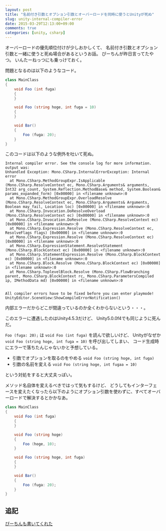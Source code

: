 ```yaml
---
layout: post
title: "名前付き引数とオプション引数とオーバーロードを同時に使うとUnityが死ぬ"
slug: unity-internal-compiler-error
date: 2015-03-29T12:13:00+09:00
comments: true
categories: [unity, csharp]
---
```


オーバーロードの優先順位付けが少しおかしくて、
名前付き引数とオプション引数と一緒に使うと死ぬ場合があるというお話。
ぴーちんが昨日言ってたやつ。
いんたーねっつにも乗っけておく。

<!-- More -->

問題となるのは以下のようなコード。

``` csharp
class MainClass
{
    void Foo (int fuga)
    {
    }

    void Foo (string hoge, int fuga = 10)
    {
    }

    void Bar()
    {
        Foo (fuga: 20);
    }
}
```

このコードは以下のような例外を吐いて死ぬ。

``` plain
Internal compiler error. See the console log for more information. output was:
Unhandled Exception: Mono.CSharp.InternalErrorException: Internal error
  at Mono.CSharp.MethodGroupExpr.IsApplicable (Mono.CSharp.ResolveContext ec, Mono.CSharp.Arguments& arguments, Int32 arg_count, System.Reflection.MethodBase& method, System.Boolean& params_expanded_form) [0x00000] in <filename unknown>:0 
  at Mono.CSharp.MethodGroupExpr.OverloadResolve (Mono.CSharp.ResolveContext ec, Mono.CSharp.Arguments& Arguments, Boolean may_fail, Location loc) [0x00000] in <filename unknown>:0 
  at Mono.CSharp.Invocation.DoResolveOverload (Mono.CSharp.ResolveContext ec) [0x00000] in <filename unknown>:0 
  at Mono.CSharp.Invocation.DoResolve (Mono.CSharp.ResolveContext ec) [0x00000] in <filename unknown>:0 
  at Mono.CSharp.Expression.Resolve (Mono.CSharp.ResolveContext ec, ResolveFlags flags) [0x00000] in <filename unknown>:0 
  at Mono.CSharp.Expression.Resolve (Mono.CSharp.ResolveContext ec) [0x00000] in <filename unknown>:0 
  at Mono.CSharp.ExpressionStatement.ResolveStatement (Mono.CSharp.BlockContext ec) [0x00000] in <filename unknown>:0 
  at Mono.CSharp.StatementExpression.Resolve (Mono.CSharp.BlockContext ec) [0x00000] in <filename unknown>:0 
  at Mono.CSharp.Block.Resolve (Mono.CSharp.BlockContext ec) [0x00000] in <filename unknown>:0 
  at Mono.CSharp.ToplevelBlock.Resolve (Mono.CSharp.FlowBranching parent, Mono.CSharp.BlockContext rc, Mono.CSharp.ParametersCompiled ip, IMethodData md) [0x00000] in <filename unknown>:0 


All compiler errors have to be fixed before you can enter playmode!
UnityEditor.SceneView:ShowCompileErrorNotification()
```

内部エラーだからどこが間違っているのか全くわからないという・・・。

このエラーに遭遇したのはUnity4.5.3だけど、
Unity5.0.0f4でも同じように死んだ。

`Foo (fuga: 20);` は `void Foo (int fuga)` を読んで欲しいけど、
Unityがなぜか `void Foo (string hoge, int fuga = 10)` を呼び出してしまい、
コード生成時にエラーで落ちたんじゃないかと予想している。

- 引数でオプションを取るのをやめる `void Foo (string hoge, int fuga)`
- 引数の名前を変える `void Foo (string hoge, int fugaa = 10)`

という対処をすると大丈夫っぽい。

メソッド名自体を変えるべきではって気もするけど、
どうしてもインターフェースを変えたくなったら以下のようにオプション引数を使わずに、すべてオーバーロードで解決するとかかなあ。

``` csharp
class MainClass
{
    void Foo (int fuga)
    {
    }

    void Foo (string hoge)
    {
	    Foo (hoge, 10);
    }

    void Foo (string hoge, int fuga)
    {
    }

    void Bar()
    {
        Foo (fuga: 20);
    }
}
```


## 追記

[ぴーちんも書いてくれた](http://pchin.hatenablog.com/entry/2015/03/30/093130)
